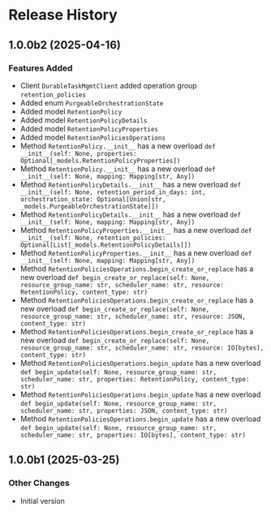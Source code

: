 # Release History

## 1.0.0b2 (2025-04-16)

### Features Added

  - Client `DurableTaskMgmtClient` added operation group `retention_policies`
  - Added enum `PurgeableOrchestrationState`
  - Added model `RetentionPolicy`
  - Added model `RetentionPolicyDetails`
  - Added model `RetentionPolicyProperties`
  - Added model `RetentionPoliciesOperations`
  - Method `RetentionPolicy.__init__` has a new overload `def __init__(self: None, properties: Optional[_models.RetentionPolicyProperties])`
  - Method `RetentionPolicy.__init__` has a new overload `def __init__(self: None, mapping: Mapping[str, Any])`
  - Method `RetentionPolicyDetails.__init__` has a new overload `def __init__(self: None, retention_period_in_days: int, orchestration_state: Optional[Union[str, _models.PurgeableOrchestrationState]])`
  - Method `RetentionPolicyDetails.__init__` has a new overload `def __init__(self: None, mapping: Mapping[str, Any])`
  - Method `RetentionPolicyProperties.__init__` has a new overload `def __init__(self: None, retention_policies: Optional[List[_models.RetentionPolicyDetails]])`
  - Method `RetentionPolicyProperties.__init__` has a new overload `def __init__(self: None, mapping: Mapping[str, Any])`
  - Method `RetentionPoliciesOperations.begin_create_or_replace` has a new overload `def begin_create_or_replace(self: None, resource_group_name: str, scheduler_name: str, resource: RetentionPolicy, content_type: str)`
  - Method `RetentionPoliciesOperations.begin_create_or_replace` has a new overload `def begin_create_or_replace(self: None, resource_group_name: str, scheduler_name: str, resource: JSON, content_type: str)`
  - Method `RetentionPoliciesOperations.begin_create_or_replace` has a new overload `def begin_create_or_replace(self: None, resource_group_name: str, scheduler_name: str, resource: IO[bytes], content_type: str)`
  - Method `RetentionPoliciesOperations.begin_update` has a new overload `def begin_update(self: None, resource_group_name: str, scheduler_name: str, properties: RetentionPolicy, content_type: str)`
  - Method `RetentionPoliciesOperations.begin_update` has a new overload `def begin_update(self: None, resource_group_name: str, scheduler_name: str, properties: JSON, content_type: str)`
  - Method `RetentionPoliciesOperations.begin_update` has a new overload `def begin_update(self: None, resource_group_name: str, scheduler_name: str, properties: IO[bytes], content_type: str)`

## 1.0.0b1 (2025-03-25)

### Other Changes

  - Initial version
